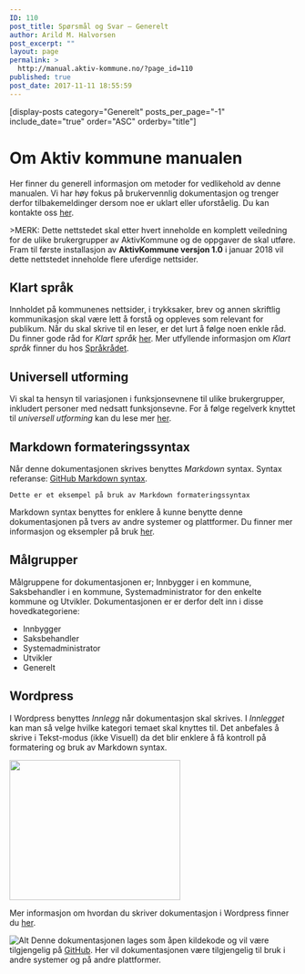 ```yaml
---
ID: 110
post_title: Spørsmål og Svar – Generelt
author: Arild M. Halvorsen
post_excerpt: ""
layout: page
permalink: >
  http://manual.aktiv-kommune.no/?page_id=110
published: true
post_date: 2017-11-11 18:55:59
---
```

[display-posts category="Generelt" posts_per_page="-1" include_date="true" order="ASC" orderby="title"]

# Om Aktiv kommune manualen

Her finner du generell informasjon om metoder for vedlikehold av denne manualen. Vi har høy fokus på brukervennlig dokumentasjon og trenger derfor tilbakemeldinger dersom noe er uklart eller uforståelig. Du kan kontakte oss [her](https://manual.aktiv-kommune.no/?page_id=9).

&gt;MERK: Dette nettstedet skal etter hvert inneholde en komplett veiledning for de ulike brukergrupper av AktivKommune og de oppgaver de skal utføre. Fram til første installasjon av **AktivKommune versjon 1.0** i januar 2018 vil dette nettstedet inneholde flere uferdige nettsider.

## Klart språk
Innholdet på kommunenes nettsider, i trykksaker, brev og annen skriftlig kommunikasjon skal være lett å forstå og oppleves som relevant for publikum. Når du skal skrive til en leser, er det lurt å følge noen enkle råd. Du finner gode råd for *Klart språk* [her](http://manual.aktiv-kommune.no/wp-content/uploads/2017/11/klart_spraak.pdf). Mer utfyllende informasjon om *Klart språk* finner du hos [Språkrådet](http://www.sprakradet.no/Klarsprak/).

## Universell utforming
Vi skal ta hensyn til variasjonen i funksjonsevnene til ulike brukergrupper, inkludert personer med nedsatt funksjonsevne. For å følge regelverk knyttet til *universell utforming* kan du lese mer [her](https://uu.difi.no/krav-og-regelverk/wcag-20-standarden).

## Markdown formateringssyntax
Når denne dokumentasjonen skrives benyttes *Markdown* syntax. Syntax referanse: [GitHub Markdown syntax](https://guides.github.com/pdfs/markdown-cheatsheet-online.pdf).

```
Dette er et eksempel på bruk av Markdown formateringssyntax
```

Markdown syntax benyttes for enklere å kunne benytte denne dokumentasjonen på tvers av andre systemer og plattformer. Du finner mer informasjon og eksempler på bruk [her](http://manual.aktiv-kommune.no/?p=193).

## Målgrupper
Målgruppene for dokumentasjonen er; Innbygger i en kommune, Saksbehandler i en kommune, Systemadministrator for den enkelte kommune og Utvikler. Dokumentasjonen er er derfor delt inn i disse hovedkategoriene:

* Innbygger
* Saksbehandler
* Systemadministrator
* Utvikler
* Generelt

## Wordpress
I Wordpress benyttes <em>Innlegg</em> når dokumentasjon skal skrives. I <em>Innlegget</em> kan man så velge hvilke kategori temaet skal knyttes til. Det anbefales å skrive i Tekst-modus (ikke Visuell) da det blir enklere å få kontroll på formatering og bruk av Markdown syntax.

<img class="alignnone size-medium wp-image-62" src="http://manual.aktiv-kommune.no/wp-content/uploads/2017/11/wp_kategorier-300x246.jpg" alt="" width="300" height="246" />

Mer informasjon om hvordan du skriver dokumentasjon i Wordpress finner du [her](http://manual.aktiv-kommune.no/?p=171).

![Alt](http://manual.aktiv-kommune.no/wp-content/uploads/2017/11/github_logo-e1510420098925.png "github")
Denne dokumentasjonen lages som åpen kildekode og vil være tilgjengelig på <a href="https://github.com/eCultura/aktiv-kommune-docs">GitHub</a>. Her vil dokumentasjonen være tilgjengelig til bruk i andre systemer og på andre plattformer.

&nbsp;
